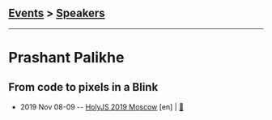 ## [Events](../README.md) > [Speakers](../speakers.md)
---

# Prashant Palikhe

## From code to pixels in a Blink
- 2019 Nov 08-09 -- [HolyJS 2019 Moscow](https://www.youtube.com/watch?v=rVb0pfGFZFw) [en] | [:notebook:](https://infallible-stallman-d69b78.netlify.com/assets/player/keynotedhtmlplayer#1)  
